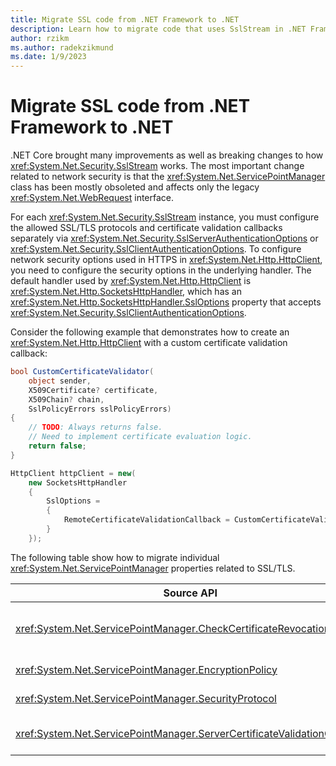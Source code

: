 ```yaml
---
title: Migrate SSL code from .NET Framework to .NET
description: Learn how to migrate code that uses SslStream in .NET Framework to .NET.
author: rzikm
ms.author: radekzikmund
ms.date: 1/9/2023
---
```


# Migrate SSL code from .NET Framework to .NET

.NET Core brought many improvements as well as breaking changes to how <xref:System.Net.Security.SslStream> works. The most important change related to network security is that the <xref:System.Net.ServicePointManager> class has been mostly obsoleted and affects only the legacy <xref:System.Net.WebRequest> interface.

For each <xref:System.Net.Security.SslStream> instance, you must configure the allowed SSL/TLS protocols and certificate validation callbacks separately via <xref:System.Net.Security.SslServerAuthenticationOptions> or <xref:System.Net.Security.SslClientAuthenticationOptions>. To configure network security options used in HTTPS in <xref:System.Net.Http.HttpClient>, you need to configure the security options in the underlying handler. The default handler used by <xref:System.Net.Http.HttpClient> is <xref:System.Net.Http.SocketsHttpHandler>, which has an <xref:System.Net.Http.SocketsHttpHandler.SslOptions> property that accepts <xref:System.Net.Security.SslClientAuthenticationOptions>.

Consider the following example that demonstrates how to create an <xref:System.Net.Http.HttpClient> with a custom certificate validation callback:

```csharp
bool CustomCertificateValidator(
    object sender,
    X509Certificate? certificate,
    X509Chain? chain,
    SslPolicyErrors sslPolicyErrors)
{
    // TODO: Always returns false. 
    // Need to implement certificate evaluation logic.
    return false;
}

HttpClient httpClient = new(
    new SocketsHttpHandler
    {
        SslOptions =
        {
            RemoteCertificateValidationCallback = CustomCertificateValidator
        }
    });
```

The following table show how to migrate individual <xref:System.Net.ServicePointManager> properties related to SSL/TLS.

| Source API | Target API |
|---|---|
| <xref:System.Net.ServicePointManager.CheckCertificateRevocationList> | Set appropriate <xref:System.Security.Cryptography.X509Certificates.X509RevocationMode> on <xref:System.Net.Security.SslClientAuthenticationOptions.CertificateRevocationCheckMode?displayProperty=nameWithType>. |
| <xref:System.Net.ServicePointManager.EncryptionPolicy> | Use <xref:System.Net.Security.SslClientAuthenticationOptions.EncryptionPolicy?displayProperty=nameWithType>. |
| <xref:System.Net.ServicePointManager.SecurityProtocol> | Use <xref:System.Net.Security.SslClientAuthenticationOptions.EnabledSslProtocols?displayProperty=nameWithType>. |
| <xref:System.Net.ServicePointManager.ServerCertificateValidationCallback> | Use <xref:System.Net.Security.SslClientAuthenticationOptions.RemoteCertificateValidationCallback?displayProperty=nameWithType>. |
